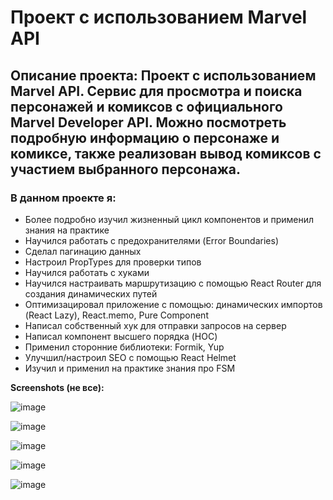 # Проект с использованием Marvel API
## Описание проекта: Проект с использованием Marvel API. Сервис для просмотра и поиска персонажей и комиксов с официального Marvel Developer API. Можно посмотреть подробную информацию о персонаже и комиксе, также реализован вывод комиксов с участием выбранного персонажа.
### В данном проекте я:
+ Более подробно изучил жизненный цикл компонентов и применил знания на практике
+ Научился работать с предохранителями (Error Boundaries)
+ Сделал пагинацию данных
+ Настроил PropTypes для проверки типов
+ Научился работать с хуками
+ Научился настраивать маршрутизацию с помощью React Router для создания динамических путей
+ Оптимизацировал приложение с помощью: динамических импортов (React Lazy), React.memo, Pure Component
+ Написал собственный хук для отправки запросов на сервер
+ Написал компонент высшего порядка (HOC)
+ Применил сторонние библиотеки: Formik, Yup
+ Улучшил/настроил SEO с помощью React Helmet
+ Изучил и применил на практике знания про FSM

**Screenshots (не все):**

![image](https://github.com/ExpeLL1armus/MarvelApi/assets/89298315/f20af53e-126e-4868-bb0a-ea87e3415f9e)

![image](https://github.com/ExpeLL1armus/MarvelApi/assets/89298315/779b472f-4ef5-4f5e-8101-d20e812f326a)

![image](https://github.com/ExpeLL1armus/MarvelApi/assets/89298315/51261947-b245-4813-8916-5575afdde037)

![image](https://github.com/ExpeLL1armus/MarvelApi/assets/89298315/b5e183a9-e965-43a3-80d1-d82f8e6114c3)

![image](https://github.com/ExpeLL1armus/MarvelApi/assets/89298315/51fcd070-218d-4bb2-88ad-3f00eed9e63e)
